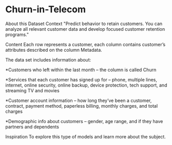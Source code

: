 # Churn-in-Telecom
About this Dataset
Context
"Predict behavior to retain customers. You can analyze all relevant customer data and develop focused customer retention programs." 

Content
Each row represents a customer, each column contains customer’s attributes described on the column Metadata.

The data set includes information about:

*Customers who left within the last month – the column is called Churn

*Services that each customer has signed up for – phone, multiple lines, internet, online security, online backup, device protection, tech support, and streaming TV and movies

*Customer account information – how long they’ve been a customer, contract, payment method, paperless billing, monthly charges, and total charges

*Demographic info about customers – gender, age range, and if they have partners and dependents

Inspiration
To explore this type of models and learn more about the subject.
